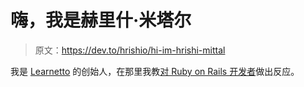 # 嗨，我是赫里什·米塔尔

> 原文：<https://dev.to/hrishio/hi-im-hrishi-mittal>

我是 [Learnetto](https://learnetto/com) 的创始人，在那里我教[对 Ruby on Rails 开发者](https://learnetto.com/users/hrishio/courses/the-complete-react-on-rails-5-course)做出反应。